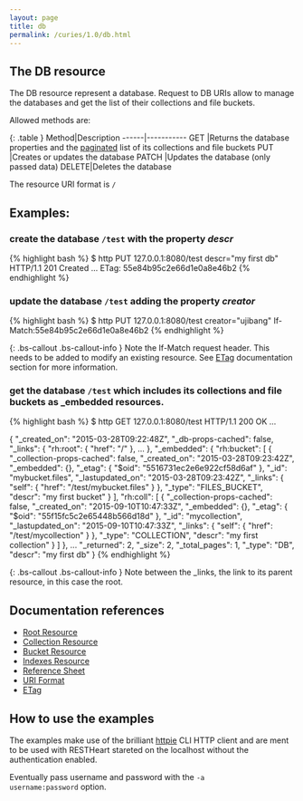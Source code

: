 ```yaml
---
layout: page
title: db
permalink: /curies/1.0/db.html
---
```


## The DB resource

The DB resource represent a database. Request to DB URIs allow to manage the databases and get the list of their collections and file buckets.

Allowed methods are:


{: .table }
Method|Description
------|-----------
GET   |Returns the <dbname> database properties and the <a href="paging.html">paginated</a> list of its collections and file buckets
PUT   |Creates or updates the database <dbname>
PATCH |Updates the database <dbname> (only passed data)
DELETE|Deletes the database <dbname>

The resource URI format is <code>/<dbname></code>

## Examples:

### create the database <code>/test</code> with the property *descr*

{% highlight bash %}
$ http PUT 127.0.0.1:8080/test descr="my first db"
HTTP/1.1 201 Created
...
ETag: 55e84b95c2e66d1e0a8e46b2
{% endhighlight %}

### update the database <code>/test</code> adding the property *creator*

{% highlight bash %}
$ http PUT 127.0.0.1:8080/test creator="ujibang" If-Match:55e84b95c2e66d1e0a8e46b2
{% endhighlight %}

{: .bs-callout .bs-callout-info }
Note the If-Match request header. This needs to be added to modify an existing resource. 
See [ETag](https://softinstigate.atlassian.net/wiki/x/hICM) documentation section for more information.

### get the database <code>/test</code> which includes its collections and file buckets as _embedded resources.

{% highlight bash %}
$ http GET 127.0.0.1:8080/test
HTTP/1.1 200 OK
...

{
    "_created_on": "2015-03-28T09:22:48Z", 
    "_db-props-cached": false,
    "_links": {
        "rh:root": {
            "href": "/"
        }, 
        ...
    }, 
    "_embedded": {
        "rh:bucket": [
            {
                "_collection-props-cached": false, 
                "_created_on": "2015-03-28T09:23:42Z", 
                "_embedded": {}, 
                "_etag": {
                    "$oid": "5516731ec2e6e922cf58d6af"
                }, 
                "_id": "mybucket.files", 
                "_lastupdated_on": "2015-03-28T09:23:42Z", 
                "_links": {
                    "self": {
                        "href": "/test/mybucket.files"
                    }
                }, 
                "_type": "FILES_BUCKET", 
                "descr": "my first bucket"
            }
        ], 
        "rh:coll": [
            {
                "_collection-props-cached": false, 
                "_created_on": "2015-09-10T10:47:33Z", 
                "_embedded": {}, 
                "_etag": {
                    "$oid": "55f15fc5c2e65448b566d18d"
                }, 
                "_id": "mycollection", 
                "_lastupdated_on": "2015-09-10T10:47:33Z", 
                "_links": {
                    "self": {
                        "href": "/test/mycollection"
                    }
                }, 
                "_type": "COLLECTION", 
                "descr": "my first collection"
            }
        ]
    }, 
    ...
    "_returned": 2, 
    "_size": 2, 
    "_total_pages": 1, 
    "_type": "DB", 
    "descr": "my first db"
}
{% endhighlight %}

{: .bs-callout .bs-callout-info }
Note between the _links, the link to its parent resource, in this case the root.

## Documentation references

* [Root Resource](root.html)
* [Collection Resource](coll.html)
* [Bucket Resource](bucket.html)
* [Indexes Resource](indexes.html)
* <a href="https://softinstigate.atlassian.net/wiki/x/SoCM" target="_blank">Reference Sheet</a>
* <a href="https://softinstigate.atlassian.net/wiki/x/ToCM" target="_blank">URI Format</a>
* <a href="https://softinstigate.atlassian.net/wiki/x/hICM" target="_blank">ETag</a>

## How to use the examples
The examples make use of the brilliant [httpie](https://github.com/jkbrzt/httpie) CLI HTTP client and are ment to be used with RESTHeart stareted on the localhost without the authentication enabled.

Eventually pass username and password with the <code>-a username:password</code> option.